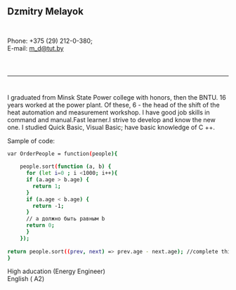 ## Dzmitry Melayok

<code>
</code>

    
Phone: +375 (29) 212-0-380;  
E-mail: m_d@tut.by 


<code> 

_ _ _ _ _  
</code>

I graduated from Minsk State Power college with honors, then the BNTU. 16 years worked at the power plant. Of these, 6 - the head of the shift of the heat automation and measurement workshop.
I have good job skills in command and manual.Fast learner.I strive to develop and know the new one.
I studied Quick Basic, Visual Basic; have basic knowledge of C ++.

Sample of code:
```sh
var OrderPeople = function(people){
 
    people.sort(function (a, b) {
      for (let i=0 ; i <1000; i++){
      if (a.age > b.age) {
        return 1;
      }
      if (a.age < b.age) {
        return -1;
      }
      // a должно быть равным b
      return 0;
      }
    });
  
return people.sort((prev, next) => prev.age - next.age); //complete this function
}
```

High aducation (Energy Engineer)  
English ( A2)

